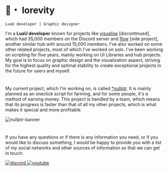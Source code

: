 # 🌙・ lorevity

`LuaU developer | Graphic designer`

I'm a **LuaU developer** known for projects like [visualise](https://discord.gg/) [discontinued], which had 35,000 members on the Discord server and [flow](https://discord.gg/flows) [side project], another similar hub with around 15,000 members. I've also worked on some other related projects, most of which I've worked on solo. I've been working on scripting for five years, mainly working on UI Libraries and hub projects. My goal is to focus on graphic design and the visualization aspect, striving for the highest quality and optimal stability to create exceptional projects in the future for users and myself.

#

My current project, which I'm working on, is called [*nullptr](https://discord.gg/swqnDC5WPC). It is mainly planned as an oneclick script for farming, and for some people, it's a method of earning money. This project is handled by a team, which means that its progress is faster than that of all my other projects, which is what makes it special and more profitable.

![nullptr-banner](https://github.com/user-attachments/assets/c96be4ef-7a6f-4856-bd5e-cd3e8594ba63)

#

If you have any questions or if there is any information you need, or if you would like to discuss something, I would be happy to provide you with a list of my social networks and other sources of information so that we can get in touch:
<p align = 'left'>
  <a href = 'https://discordapp.com/users/937392908200472649'>
    <img alt = 'discord' title = 'Discord' src = 'https://github.com/user-attachments/assets/221fe62f-367c-430e-b80d-4679d8295d74'>
  <a href = 'https://www.youtube.com/@lorevity'>
    <img alt = 'youtube' title = 'Youtube' src = 'https://github.com/user-attachments/assets/90bce520-8df0-4a4e-95d6-52ac585217eb'>
  </a>
</p>
